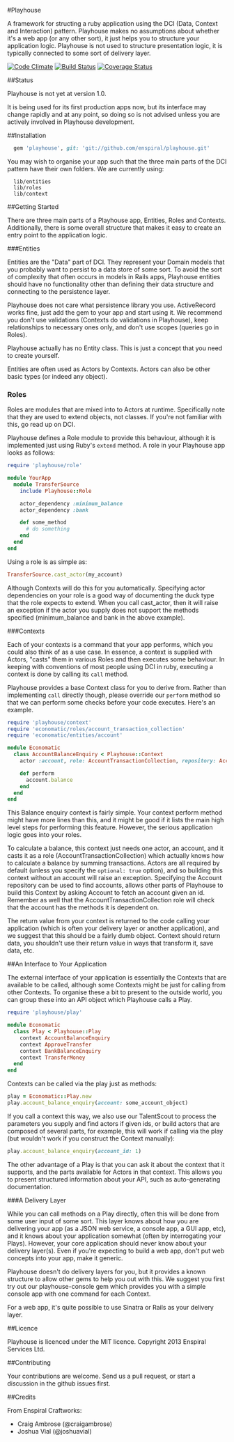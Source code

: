 #Playhouse

A framework for structing a ruby application using the DCI (Data, Context and Interaction)
pattern. Playhouse makes no assumptions about whether it's a web app (or any other sort),
it just helps you to structure your application logic. Playhouse is not used to structure
presentation logic, it is typically connected to some sort of delivery layer.

[![Code Climate](https://codeclimate.com/github/enspiral/playhouse.png)](https://codeclimate.com/github/enspiral/playhouse)
[![Build Status](https://travis-ci.org/enspiral/playhouse.png)](https://travis-ci.org/enspiral/playhouse)
[![Coverage Status](https://coveralls.io/repos/enspiral/playhouse/badge.png?branch=master)](https://coveralls.io/r/enspiral/playhouse)

##Status

Playhouse is not yet at version 1.0.

It is being used for its first production apps now, but its interface may change rapidly and
at any point, so doing so is not advised unless you are actively involved in Playhouse
development.

##Installation

```ruby
  gem 'playhouse', git: 'git://github.com/enspiral/playhouse.git'
```

You may wish to organise your app such that the three main parts of the DCI pattern have their
own folders. We are currently using:

```
  lib/entities
  lib/roles
  lib/context
```

##Getting Started

There are three main parts of a Playhouse app, Entities, Roles and Contexts. Additionally,
there is some overall structure that makes it easy to create an entry point to the
application logic.

###Entities

Entities are the "Data" part of DCI. They represent your Domain models that you probably
want to persist to a data store of some sort. To avoid the sort of complexity that often
occurs in models in Rails apps, Playhouse entities should have no functionality other than
defining their data structure and connecting to the persistence layer.

Playhouse does not care what persistence library you use. ActiveRecord works fine, just add
the gem to your app and start using it. We recommend you don't use validations (Contexts do
validations in Playhouse), keep relationships to necessary ones only, and don't use scopes
(queries go in Roles).

Playhouse actually has no Entity class. This is just a concept that you need to create yourself.

Entities are often used as Actors by Contexts. Actors can also be other basic types (or indeed
any object).

### Roles

Roles are modules that are mixed into to Actors at runtime. Specifically note that they are
used to extend objects, not classes. If you're not familiar with this, go read up on DCI.

Playhouse defines a Role module to provide this behaviour, although it is implemented just
using Ruby's `extend` method. A role in your Playhouse app looks as follows:

```ruby
require 'playhouse/role'

module YourApp
  module TransferSource
    include Playhouse::Role

    actor_dependency :minimum_balance
    actor_dependency :bank

    def some_method
      # do something
    end
  end
end
```

Using a role is as simple as:

```ruby
TransferSource.cast_actor(my_account)
```

Although Contexts will do this for you automatically. Specifying actor dependencies on your
role is a good way of documenting the duck type that the role expects to extend. When you
call cast_actor, then it will raise an exception if the actor you supply does not support
the methods specified (minimum_balance and bank in the above example).

###Contexts

Each of your contexts is a command that your app performs, which you could also think of as
a use case. In essence, a context is supplied with Actors, "casts" them in various Roles and
then executes some behaviour. In keeping with conventions of most people using DCI in ruby,
executing a context is done by calling its `call` method.

Playhouse provides a base Context class for you to derive from. Rather than implementing
`call` directly though, please override our `perform` method so that we can perform some
checks before your code executes. Here's an example.

```ruby
require 'playhouse/context'
require 'economatic/roles/account_transaction_collection'
require 'economatic/entities/account'

module Economatic
  class AccountBalanceEnquiry < Playhouse::Context
    actor :account, role: AccountTransactionCollection, repository: Account

    def perform
      account.balance
    end
  end
end
```
This Balance enquiry context is fairly simple. Your context perform method might have more
lines than this, and it might be good if it lists the main high level steps for
performing this feature. However, the serious application logic goes into your roles.

To calculate a balance, this context just needs one actor, an account, and it casts it
as a role (AccountTransactionCollection) which actually knows how to calculate a balance
by summing transactions. Actors are all required by default (unless you specify the
`optional: true` option), and so building this context without an account will raise an
exception. Specifying the Account repository can be used to find accounts, allows other
parts of Playhouse to build this Context by asking Account to fetch an account given an
id. Remember as well that the AccountTransactionCollection role will check that the account
has the methods it is dependent on.

The return value from your context is returned to the code calling your application
(which is often your delivery layer or another application), and we suggest that this
should be a fairly dumb object. Context should return data, you shouldn't use their return value
in ways that transform it, save data, etc.

##An Interface to Your Application

The external interface of your application is essentially the Contexts that are available
to be called, although some Contexts might be just for calling from other Contexts. To
organise these a bit to present to the outside world, you can group these into an API
object which Playhouse calls a Play.

```ruby
require 'playhouse/play'

module Economatic
  class Play < Playhouse::Play
    context AccountBalanceEnquiry
    context ApproveTransfer
    context BankBalanceEnquiry
    context TransferMoney
  end
end
```

Contexts can be called via the play just as methods:

```ruby
play = Economatic::Play.new
play.account_balance_enquiry(account: some_account_object)
```

If you call a context this way, we also use our TalentScout to process the parameters you
supply and find actors if given ids, or build actors that are composed of several parts,
for example, this will work if calling via the play (but wouldn't work if you construct
the Context manually):

```ruby
play.account_balance_enquiry(account_id: 1)
```

The other advantage of a Play is that you can ask it about the context that it supports,
and the parts available for Actors in that context. This allows you to present structured
information about your API, such as auto-generating documentation.

###A Delivery Layer

While you can call methods on a Play directly, often this will be done from some user input
of some sort. This layer knows about how you are delivering your app (as a JSON web service,
a console app, a GUI app, etc), and it knows about your application somewhat (often by
interrogating your Plays). However, your core application should never know about your
delivery layer(s). Even if you're expecting to build a web app, don't put web concepts
into your app, make it generic.

Playhouse doesn't do delivery layers for you, but it provides a known structure to allow
other gems to help you out with this. We suggest you first try out our playhouse-console
gem which provides you with a simple console app with one command for each Context.

For a web app, it's quite possible to use Sinatra or Rails as your delivery layer.

##Licence

Playhouse is licenced under the MIT licence. Copyright 2013 Enspiral Services Ltd.

##Contributing

Your contributions are welcome. Send us a pull request, or start a discussion in the github
issues first.

##Credits

From Enspiral Craftworks:

* Craig Ambrose (@craigambrose)
* Joshua Vial (@joshuavial)
